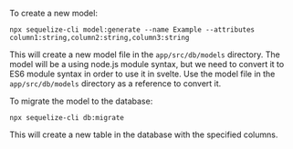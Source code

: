 To create a new model:

```
npx sequelize-cli model:generate --name Example --attributes column1:string,column2:string,column3:string
```

This will create a new model file in the `app/src/db/models` directory. The model will be a using node.js module syntax, but we need to convert it to ES6 module syntax in order to use it in svelte.
Use the model file in the `app/src/db/models` directory as a reference to convert it.

To migrate the model to the database:

```
npx sequelize-cli db:migrate
```

This will create a new table in the database with the specified columns.
